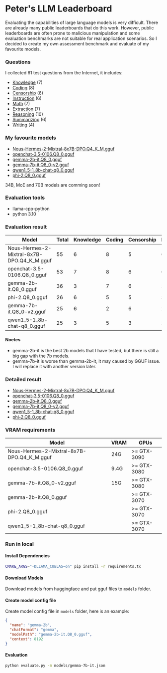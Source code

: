 # Peter's LLM Leaderboard

Evaluating the capabilities of large language models is very difficult. There are already many public leaderboards that do this work. However, public leaderboards are often prone to malicious manipulation and some evaluation benchmarks are not suitable for real application scenarios. So I decided to create my own assessment benchmark and evaluate of my favourite models.

### Questions

I collected 61 test questions from the Internet,  it includes:

* [Knowledge](questions/knowledge.md) (7)
* [Coding](questions/coding.md) (8)
* [Censorship](questions/censorship.md) (6)
* [Instruction](questions/instruction.md) (6)
* [Math](questions/math.md) (7)
* [Extraction](questions/extraction.md) (7)
* [Reasoning](questions/reasoning.md) (10)
* [Summarizing](questions/summarizing.md) (6)
* [Writing](questions/writing.md) (4)

### My favourite models
* [Nous-Hermes-2-Mixtral-8x7B-DPO.Q4_K_M.gguf](https://huggingface.co/chat/settings/NousResearch/Nous-Hermes-2-Mixtral-8x7B-DPO)
* [openchat-3.5-0106.Q8_0.gguf](https://huggingface.co/TheBloke/openchat-3.5-1210-GGUF)
* [gemma-2b-it.Q8_0.gguf](https://huggingface.co/brittlewis12/gemma-2b-it-GGUF)
* [gemma-7b-it.Q8_0-v2.gguf](https://huggingface.co/sayhan/gemma-7b-it-GGUF-quantized)
* [qwen1_5-1_8b-chat-q8_0.gguf](https://huggingface.co/Qwen/Qwen1.5-1.8B-Chat-GGUF)
* [phi-2.Q8_0.gguf](https://huggingface.co/TheBloke/phi-2-GGUF)

34B, MoE and 70B models are comming soon!

### Evaluation tools

* llama-cpp-python
* python 3.10

### Evaluation result

| Model    | Total | Knowledge | Coding | Censorship | Instruction | Math | Extraction | Reasoning | Summarizing | Writing |
| -------- | ------- | -------- | ------- | -------- | ------- | -------- | ------- | -------- | ------- | ------- |
| Nous-Hermes-2-Mixtral-8x7B-DPO.Q4_K_M.gguf | 55  | 6 | 8 | 5 | 6 | 5 | 7 | 8 | 6 | 4 |
| openchat-3.5-0106.Q8_0.gguf | 53  | 7 | 8 | 6 | 6 | 5 | 7 | 4 | 6 | 3 |
| gemma-2b-it.Q8_0.gguf  | 36  | 3 | 7 | 6 | 3 | 2 | 2 | 4 | 6 | 3 |
| phi-2.Q8_0.gguf  | 26  | 6 | 5 | 5 | 3 | 3 | 1 | 2 | 1 | 0 |
| gemma-7b-it.Q8_0-v2.gguf  | 25  | 6 | 2 | 6 | 2 | 0 | 4 | 3 | 2 | 0 |
| qwen1_5-1_8b-chat-q8_0.gguf  | 25  | 3 | 5 | 3 | 2 | 1 | 5 | 2 | 2 | 2 |

#### Noetes
* gemma-2b-it is the best 2b models that I have tested, but there is still a big gap with the 7b models.
* gemma-7b-it is worse than gemma-2b-it, it may caused by GGUF issue. I will replace it with another version later. 

### Detailed result

* [Nous-Hermes-2-Mixtral-8x7B-DPO.Q4_K_M.gguf](results/Nous-Hermes-2-Mixtral-8x7B-DPO.md)
* [openchat-3.5-0106.Q8_0.gguf](./results/openchat.md)
* [gemma-2b-it.Q8_0.gguf](./results/gemma-2b.md)
* [gemma-7b-it.Q8_0-v2.gguf](./results/gemma-7b.md)
* [qwen1_5-1_8b-chat-q8_0.gguf](./results/qwen-1.5-1.8B.md)
* [phi-2.Q8_0.gguf](./results/phi-2.csv)

### VRAM requirements
| Model    | VRAM | GPUs |
| -------- | ------- | -------- |
| Nous-Hermes-2-Mixtral-8x7B-DPO.Q4_K_M.gguf | 24G  | >= GTX-3090 |
| openchat-3.5-0106.Q8_0.gguf | 9.4G | >= GTX-3080 |
| gemma-7b-it.Q8_0-v2.gguf | 15G | >= GTX-3080 |
| gemma-2b-it.Q8_0.gguf |  | >= GTX-3070 |
| phi-2.Q8_0.gguf  |  | >= GTX-3070  |
| qwen1_5-1_8b-chat-q8_0.gguf  |  | >= GTX-3070 |

### Run in local

#### Install Dependencies

```bash
CMAKE_ARGS="-DLLAMA_CUBLAS=on" pip install -r requirements.tx
```

#### Download Models

Download models from huggingface and put gguf files to `models` folder.

#### Create model config file

Create model config file in `models` folder, here is an example:
``` json
{
  "name": "gemma-2b",
  "chatFormat": "gemma",
  "modelPath": "gemma-2b-it.Q8_0.gguf",
  "context": 8192
}
```

#### Evaluation
```bash
python evaluate.py -m models/gemma-7b-it.json
```

